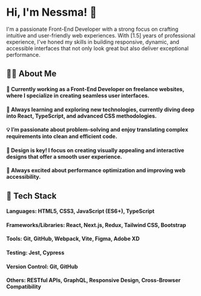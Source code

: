 <h1>Hi, I'm Nessma! 👋</h1>
I'm a passionate Front-End Developer with a strong focus on crafting intuitive and user-friendly web experiences. With [1.5] years of professional experience, 
I've honed my skills in building responsive, dynamic, and accessible interfaces that not only look great but also deliver exceptional performance.

<h2>👩‍💻 About Me</h2>
<h4>🔭 Currently working as a Front-End Developer on freelance websites, where I specialize in creating seamless user interfaces.</h4>
<h4>🌱 Always learning and exploring new technologies, currently diving deep into React, TypeScript, and advanced CSS methodologies.</h4>
<h4>💡 I’m passionate about problem-solving and enjoy translating complex requirements into clean and efficient code.</h4>
<h4>🎨 Design is key! I focus on creating visually appealing and interactive designs that offer a smooth user experience.</h4>
<h4>🚀 Always excited about performance optimization and improving web accessibility.
<h2>🔧 Tech Stack</h2>
<h4>Languages: HTML5, CSS3, JavaScript (ES6+), TypeScript</h4>
<h4>Frameworks/Libraries: React, Next.js, Redux, Tailwind CSS, Bootstrap</h4>
<h4>Tools: Git, GitHub, Webpack, Vite, Figma, Adobe XD</h4>
<h4>Testing: Jest, Cypress</h4>
<h4>Version Control: Git, GitHub</h4>
<h4>Others: RESTful APIs, GraphQL, Responsive Design, Cross-Browser Compatibility</h4>


